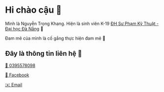 # Hi chào cậu 👋

Mình là Nguyễn Trọng Khang. Hiện là sinh viên K-19 [ĐH Sư Phạm Kỹ Thuật - Đại học Đà Nẳng](http://ute.udn.vn/) 💼

Đam mê của mình là cố gắng thực hiện đam mê 💖

## Đây là thông tin liên hệ 📣
[📱 0395578098](https://tel:+84395578098)

[📘 Facebook](https://www.facebook.com/profile.php?id=61550322046963)

[✉️ Email](mailto:trongkhang02082001@gmail.com)
